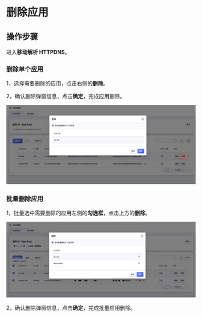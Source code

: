 # 删除应用

## 操作步骤

进入**移动解析 HTTPDNS**。

### 删除单个应用

1，选择需要删除的应用，点击右侧的**删除**。

2，确认删除弹窗信息，点击**确定**，完成应用删除。

![](/images/deleteapp1.png)

### 批量删除应用

1，批量选中需要删除的应用左侧的**勾选框**，点击上方的**删除**。

![](/images/deleteapp2.png)

2，确认删除弹窗信息，点击**确定**，完成批量应用删除。

